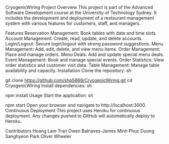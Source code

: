 CryogenicWiring
Project Overview
This project is part of the Advanced Software Development course at the University of Technology Sydney. It includes the development and deployment of a restaurant management system with various features for customers, staff, and managers.

Features
Reservation Management: Book tables with date and time slots.
Account Management: Create, read, update, and delete accounts.
Login/Logout: Secure login/logout with strong password suggestions.
Menu Management: Add, edit, delete, and view menu items.
Order Management: Place and manage orders.
Menu Deals: Add and update special menu deals.
Event Management: Book and manage special events.
Order Statistics: View order statistics and customer visit data.
Table Management: Manage table availability and capacity.
Installation
Clone the repository:
sh

git clone https://github.com/shp5669/CryogenicWiring.git
cd CryogenicWiring
Install dependencies:
sh

npm install
Usage
Start the application:
sh

npm start
Open your browser and navigate to http://localhost:3000.
Continuous Deployment
This project uses Heroku for continuous deployment. Any changes pushed to GitHub will automatically deploy to Heroku.

Contributors
Hoang Lam Tran
Owen Balnaves-James
Minh Phuc Duong
Sanghyeon Park
Oliver Wheeler
